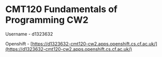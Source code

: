# CMT120 Fundamentals of Programming CW2

Username - d1323632

Openshift - [https://d1323632-cmt120-cw2.apps.openshift.cs.cf.ac.uk/](https://d1323632-cmt120-cw2.apps.openshift.cs.cf.ac.uk/)
